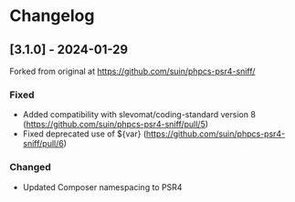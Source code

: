# Changelog
## [3.1.0] - 2024-01-29

Forked from original at https://github.com/suin/phpcs-psr4-sniff/

### Fixed
- Added compatibility with slevomat/coding-standard version 8 (https://github.com/suin/phpcs-psr4-sniff/pull/5) 
- Fixed deprecated use of ${var} (https://github.com/suin/phpcs-psr4-sniff/pull/6)

### Changed
- Updated Composer namespacing to PSR4
		